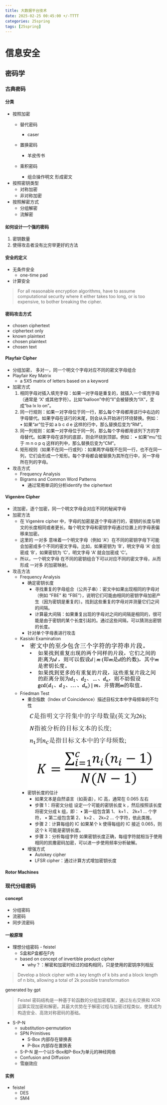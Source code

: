 ```yaml
---
title: 大数据平台技术
date: 2025-02-25 00:45:00 +/-TTTT
categories: 25spring
tags: [25spring]
---
```

# 信息安全
## 密码学
### 古典密码

#### 分类
* 按照加密
  * 替代密码
    * caser 
    
  * 置换密码
    * 羊皮传书

  * 乘积密码
    * 组合操作明文 形成密文
* 按照密钥类型
  * 对称加密
  * 非对称加密
* 按照解密方式
  * 分组解密
  * 流解密

#### 如何设计一个强的密码
1. 密钥数量
2. 使得攻击者没有比穷举更好的方法

#### 安全的定义
* 无条件安全
  * one-time pad
* 计算安全
> For all reasonable encryption algorithms, have to assume computational security where it either takes too long, or is too expensive, to bother breaking the cipher. 

#### 密码攻击方式
* chosen ciphertext 
* ciphertext only 
* known plaintext 
* chosen plaintext 
* chosen text 

#### Playfair Cipher
* 分组加密， 多对一，同一个明文个字母对应不同的密文字母组合
* Playfair Key Matrix
  * a 5X5 matrix of letters based on a keyword 
* 加密方式
	1.	相同字母对插入填充字母：如果一对字母是重复的，就插入一个填充字母（通常是 ‘X’ 或其他字符）。比如“balloon”中的“ll”会被替换为“lX”，变成“ba lx lo on”。
	2.	同一行规则：如果一对字母位于同一行，那么每个字母都用该行中右边的字母替代。如果字母在该行的末尾，则会从头开始进行环绕替换。例如：
	•	如果“ar”位于如 a b c d e 这样的行中，那么替换后变为“RM”。
	3.	同一列规则：如果一对字母位于同一列，那么每个字母都用该列下方的字母替代。如果字母在该列的底部，则会环绕到顶部。例如：
	•	如果“mu”位于 m n o p q 这样的列中，那么替换后变为“CM”。
	4.	矩形规则（如果不在同一行或列）：如果两字母既不在同一行，也不在同一列，它们会形成一个矩形。每个字母都会被替换为其所在行中，另一字母所在列的字母。
* 攻击方式
   * Frequency Analysis
   * Bigrams and Common Word Patterns
     * 通过常用单词的分析identify the ciphertext

#### Vigenère Cipher
* 流加密，逐个加密，同一个明文字母会对应不同的秘闻字母
* 加密方法
  * 在 Vigenère cipher 中，字母的加密是逐个字母进行的，密钥的长度与明文的长度相同或者更长。每个明文字母和密钥字母通过位置上的字母表偏移来加密。
  * 这里的 一对多 意味着一个明文字母（例如 ‘A’）在不同的密钥字母下可能会加密成多个不同的密文字母。比如，如果密钥为 ‘B’，明文字母 ‘A’ 会加密成 ‘B’，如果密钥为 ‘C’，明文字母 ‘A’ 就会加密成 ‘C’。
  * 所以，一个明文字母 在不同的密钥组合下可以对应不同的密文字母，从而形成 一对多 的加密映射。
* 攻击方法
  * Frequency Analysis
    * 确定密钥长度
      * 寻找重复的字母组合（公共子串）：密文中如果出现相同的字母对（例如 “FBE” 和 “FBE”），说明它们可能由相同的密钥字母加密产生（因为密钥是重复的）。找到这些重复的字母对并测量它们之间的间隔。
	  * 计算最大间隔：如果重复出现的字母对之间的间隔是相同的，很可能是由于密钥的某个长度引起的。通过这些间隔，可以猜测出密钥的长度。
    * 针对单个字母表进行攻击
  * Kasiski Examination
    ![alt text](https://raw.githubusercontent.com/huazZengblog/huazZengblog.github.io/main/_posts/img/info_security/image.png)
  * Friedman Test
    * 重合指数（Index of Coincidence）描述目标文本中字母频率的不匀性
    ![alt text](https://raw.githubusercontent.com/huazZengblog/huazZengblog.github.io/main/_posts/img/info_security/indexofcoincidence-1.png)
    ![alt text](https://raw.githubusercontent.com/huazZengblog/huazZengblog.github.io/main/_posts/img/info_security/indexofcoincidence-2.png)
    * 密钥长度的估计
      * 如果文本是自然语言（如英语），IC 高，通常在 0.065 左右
      * 步骤 1：将密文分组
        设定一个可能的密钥长度  k ，然后按照该长度将密文分成  k  组，即：
          •	第一组包含第 1、 k+1 、 2k+1  … 个字符，
          •	第二组包含第 2、 k+2 、 2k+2  … 个字符，依此类推。
      *	步骤 2：计算每组的 IC
        如果某个  k  使得每组的 IC 接近 0.065，则这个  k  可能是密钥长度。
      * 步骤 3：分析每组字符
        如果密钥长度正确，每组字符就相当于使用相同的凯撒密码加密，可以进一步使用频率分析破解。
    * 增强方式
      * Autokey cipher
      * LFSR cipher：通过计算方式增加密钥长度
#### Rotor Machines


### 现代分组密码
#### concept
* 分组密码
* 流密码
* 同步流密码
#### 一般原理
* 理想分组密码 - feistel
  * S盒和P盒都在F内
  * based on concept of invertible product cipher
    * why？：解密和加密时经过的结构相同，只是使用的密钥序列相反


> Develop a block cipher with a key length of k bits and a block length of n bits, allowing a total of 2k possible transformation

generated by gpt
>Feistel 密码结构是一种基于轮函数的分组加密框架，通过左右交换和 XOR 运算实现加密和解密。其最大优势在于解密过程与加密过程类似，使其成为构造安全、高效对称密码的基础。

* S-P-N
  * substitution-permutation 
  * SPN Primitives
    * S-Box 内部存在替换表
    * P-Box 内部存在置换表 
  * S-P-N 是一个以S-Box和P-Box为单元的神经网络
  * Confusion and Diffusion
  * 雪崩效应

#### 实例
* feistel
  * DES
  * SM4